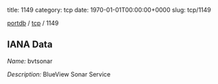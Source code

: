 title: 1149
category: tcp
date: 1970-01-01T00:00:00+0000
slug: tcp/1149

[portdb](/) / [tcp](/category/tcp.html) / 1149


## IANA Data

_Name:_ bvtsonar

_Description:_ BlueView Sonar Service

